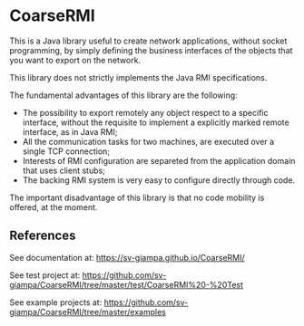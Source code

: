 # CoarseRMI
This is a Java library useful to create network applications, without socket programming, by
simply defining the business interfaces of the objects that you want to export on the network.

This library does not strictly implements the Java RMI specifications.

The fundamental advantages of this library are the following:
- The possibility to export remotely any object respect to a specific interface, without the requisite to implement a explicitly marked remote interface, as in Java RMI;
- All the communication tasks for two machines, are executed over a single TCP connection;
- Interests of RMI configuration are separeted from the application domain that uses client stubs;
- The backing RMI system is very easy to configure directly through code.

The important disadvantage of this library is that no code mobility is offered, at the moment.

## References
See documentation at: https://sv-giampa.github.io/CoarseRMI/

See test project at: https://github.com/sv-giampa/CoarseRMI/tree/master/test/CoarseRMI%20-%20Test

See example projects at: https://github.com/sv-giampa/CoarseRMI/tree/master/examples
